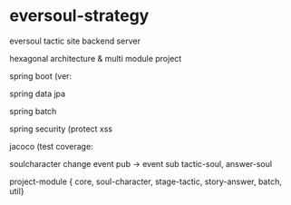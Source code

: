 # eversoul-strategy


eversoul tactic site backend server

hexagonal architecture & multi module project

spring boot (ver:

spring data jpa

spring batch

spring security (protect xss

jacoco (test coverage:

soulcharacter change event pub -> event sub tactic-soul, answer-soul 

project-module { core, soul-character, stage-tactic, story-answer, batch, util}






